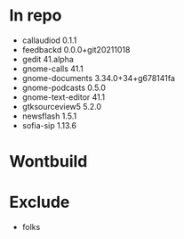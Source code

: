 # In repo
- callaudiod 0.1.1
- feedbackd 0.0.0+git20211018
- gedit 41.alpha
- gnome-calls 41.1
- gnome-documents 3.34.0+34+g678141fa
- gnome-podcasts 0.5.0
- gnome-text-editor 41.1
- gtksourceview5 5.2.0
- newsflash 1.5.1
- sofia-sip 1.13.6

# Wontbuild

# Exclude
- folks
